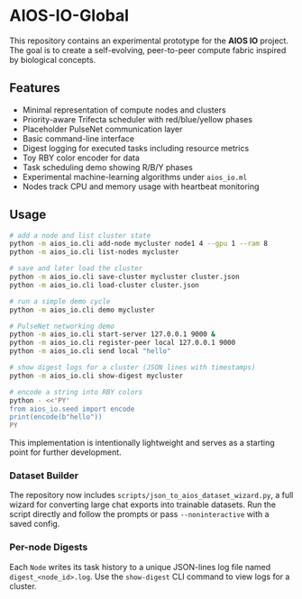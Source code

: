 # AIOS-IO-Global

This repository contains an experimental prototype for the **AIOS IO** project. The goal is to create a self-evolving, peer-to-peer compute fabric inspired by biological concepts.

## Features

- Minimal representation of compute nodes and clusters
- Priority-aware Trifecta scheduler with red/blue/yellow phases
- Placeholder PulseNet communication layer
- Basic command-line interface
- Digest logging for executed tasks including resource metrics
- Toy RBY color encoder for data
- Task scheduling demo showing R/B/Y phases
- Experimental machine-learning algorithms under `aios_io.ml`
- Nodes track CPU and memory usage with heartbeat monitoring

## Usage

```bash
# add a node and list cluster state
python -m aios_io.cli add-node mycluster node1 4 --gpu 1 --ram 8
python -m aios_io.cli list-nodes mycluster

# save and later load the cluster
python -m aios_io.cli save-cluster mycluster cluster.json
python -m aios_io.cli load-cluster cluster.json

# run a simple demo cycle
python -m aios_io.cli demo mycluster

# PulseNet networking demo
python -m aios_io.cli start-server 127.0.0.1 9000 &
python -m aios_io.cli register-peer local 127.0.0.1 9000
python -m aios_io.cli send local "hello"

# show digest logs for a cluster (JSON lines with timestamps)
python -m aios_io.cli show-digest mycluster

# encode a string into RBY colors
python - <<'PY'
from aios_io.seed import encode
print(encode(b"hello"))
PY
```

This implementation is intentionally lightweight and serves as a starting point for further development.

### Dataset Builder

The repository now includes `scripts/json_to_aios_dataset_wizard.py`, a full
wizard for converting large chat exports into trainable datasets. Run the script
directly and follow the prompts or pass `--noninteractive` with a saved config.

### Per-node Digests

Each `Node` writes its task history to a unique JSON-lines log file named
`digest_<node_id>.log`. Use the `show-digest` CLI command to view logs for a
cluster.
